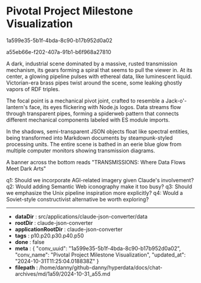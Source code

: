 # Pivotal Project Milestone Visualization

1a599e35-5b1f-4bda-8c90-b17b952d0a02

a55eb66e-f202-407a-91b1-b6f968a27810

 A dark, industrial scene dominated by a massive, rusted transmission mechanism, its gears forming a spiral that seems to pull the viewer in. At its center, a glowing pipeline pulses with ethereal data, like luminescent liquid. Victorian-era brass pipes twist around the scene, some leaking ghostly vapors of RDF triples.

The focal point is a mechanical pivot joint, crafted to resemble a Jack-o'-lantern's face, its eyes flickering with Node.js logos. Data streams flow through transparent pipes, forming a spiderweb pattern that connects different mechanical components labeled with ES module imports.

In the shadows, semi-transparent JSON objects float like spectral entities, being transformed into Markdown documents by steampunk-styled processing units. The entire scene is bathed in an eerie blue glow from multiple computer monitors showing transmission diagrams.

A banner across the bottom reads "TRANSMISSIONS: Where Data Flows Meet Dark Arts"

q1: Should we incorporate AGI-related imagery given Claude's involvement?
q2: Would adding Semantic Web iconography make it too busy?
q3: Should we emphasize the Unix pipeline inspiration more explicitly?
q4: Would a Soviet-style constructivist alternative be worth exploring?

---

* **dataDir** : src/applications/claude-json-converter/data
* **rootDir** : claude-json-converter
* **applicationRootDir** : claude-json-converter
* **tags** : p10.p20.p30.p40.p50
* **done** : false
* **meta** : {
  "conv_uuid": "1a599e35-5b1f-4bda-8c90-b17b952d0a02",
  "conv_name": "Pivotal Project Milestone Visualization",
  "updated_at": "2024-10-31T11:25:04.018838Z"
}
* **filepath** : /home/danny/github-danny/hyperdata/docs/chat-archives/md/1a59/2024-10-31_a55.md